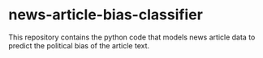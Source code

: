 # news-article-bias-classifier
This repository contains the python code that models news article data to predict the political bias of the article text.
